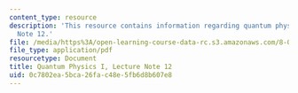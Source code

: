 ```yaml
---
content_type: resource
description: 'This resource contains information regarding quantum physics: Lecture
  Note 12.'
file: /media/https%3A/open-learning-course-data-rc.s3.amazonaws.com/8-04-quantum-physics-i-spring-2016/0c7802ea5bca26fac48e5fb6d8b607e8_MIT8_04S16_LecNotes12.pdf
file_type: application/pdf
resourcetype: Document
title: Quantum Physics I, Lecture Note 12
uid: 0c7802ea-5bca-26fa-c48e-5fb6d8b607e8
---
```

